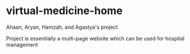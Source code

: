 # virtual-medicine-home
Ahaan, Aryan, Hamzah, and Agastya's project

Project is essentially a multi-page website which can be used for hospital management
